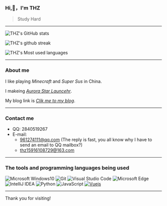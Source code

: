 ### Hi,👋，I'm THZ
> Study Hard
----
![THZ's GitHub stats](https://github-readme-stats.vercel.app/api?username=FranklinCN&show_icons=true&theme=tokyonight)

![THZ's github streak](https://github-readme-streak-stats.herokuapp.com/?user=FranklinCN&layout=compact&hide_border=true&langs_count=10&theme=tokyonight)

![THZ's Most used languages](https://github-readme-stats.vercel.app/api/top-langs/?username=FranklinCN&layout=compact&hide_border=true&langs_count=10&theme=tokyonight)

----
### About me
I like playing *Minecraft* and *Super Sus* in China.

I makeing *[Aurora Star Launcehr](https://asl.thzstudent.top)*.

My blog link is *[Clik me to my blog](https://thzstudent.top)*.

---
### Contact me
- QQ: 2840519267
- E-mail: 
  - 961274111@qq.com (The reply is fast, you all know why I have to send an email to QQ mailbox?)
  - thz15916108729@163.com
----
### The tools and programming languages being used
![Microsoft Windows10](https://img.shields.io/badge/Windows-10-2376bc?style=flat-square&logo=windows&logoColor=ffffff)
![Git](https://img.shields.io/badge/Git-F05032?style=flat-square&logo=Git&logoColor=white)
![Visual Studio Code](https://img.shields.io/badge/Visual_Studio_Code-007ACC?style=flat-square&logo=Visual-Studio-Code&logoColor=white)
![Microsoft Edge](https://img.shields.io/badge/Microsoft_Edge-0078D7?style=flat-square&logo=Microsoft-Edge&logoColor=white)
![IntelliJ IDEA](https://img.shields.io/badge/-IntelliJ%20IDEA-000000.svg?logo=intellijidea&style=flat-square)
![Python](https://img.shields.io/badge/Python-3776AB?style=flat-square&logo=Python&logoColor=white)
![JavaScript](https://img.shields.io/badge/JavaScript-F7DF1E?style=flat-square&logo=JavaScript&logoColor=white)
[![Vuejs](https://img.shields.io/badge/-Vue.js-4fc08d?style=flat-square&logo=vue.js&logoColor=ffffff)](https://vuejs.org/)

----

Thank you for visiting!
